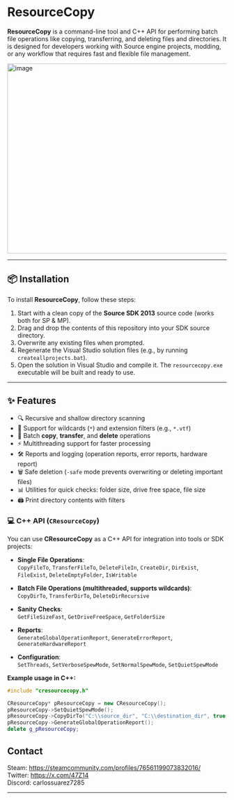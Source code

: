 # ResourceCopy

**ResourceCopy** is a command-line tool and C++ API for performing batch file operations like copying, transferring, and deleting files and directories. It is designed for developers working with Source engine projects, modding, or any workflow that requires fast and flexible file management.

<img width="1022" height="436" alt="image" src="https://github.com/user-attachments/assets/c528e7ba-73c4-4498-863d-85fcf4e0f9f5" />

---

## 📦 Installation

To install **ResourceCopy**, follow these steps:

1. Start with a clean copy of the **Source SDK 2013** source code (works both for SP & MP).  
2. Drag and drop the contents of this repository into your SDK source directory.  
3. Overwrite any existing files when prompted.  
4. Regenerate the Visual Studio solution files (e.g., by running `createallprojects.bat`).  
5. Open the solution in Visual Studio and compile it. The `resourcecopy.exe` executable will be built and ready to use.

---

## ✨ Features

- 🔍 Recursive and shallow directory scanning  
- 📂 Support for wildcards (`*`) and extension filters (e.g., `*.vtf`)  
- 📑 Batch **copy**, **transfer**, and **delete** operations  
- ⚡ Multithreading support for faster processing  
- 🛠️ Reports and logging (operation reports, error reports, hardware report)  
- 🗑️ Safe deletion (`-safe` mode prevents overwriting or deleting important files)  
- 📊 Utilities for quick checks: folder size, drive free space, file size  
- 🖨️ Print directory contents with filters  

### 💻 C++ API (`CResourceCopy`)

You can use **CResourceCopy** as a C++ API for integration into tools or SDK projects:

- **Single File Operations**:  
  `CopyFileTo`, `TransferFileTo`, `DeleteFileIn`, `CreateDir`, `DirExist`, `FileExist`, `DeleteEmptyFolder`, `IsWritable`

- **Batch File Operations (multithreaded, supports wildcards)**:  
  `CopyDirTo`, `TransferDirTo`, `DeleteDirRecursive`

- **Sanity Checks**:  
  `GetFileSizeFast`, `GetDriveFreeSpace`, `GetFolderSize`

- **Reports**:  
  `GenerateGlobalOperationReport`, `GenerateErrorReport`, `GenerateHardwareReport`

- **Configuration**:  
  `SetThreads`, `SetVerboseSpewMode`, `SetNormalSpewMode`, `SetQuietSpewMode`

**Example usage in C++:**
```cpp
#include "cresourcecopy.h"

CResourceCopy* pResourceCopy = new CResourceCopy();
pResourceCopy->SetQuietSpewMode();
pResourceCopy->CopyDirTo("C:\\source_dir", "C:\\destination_dir", true, true);
pResourceCopy->GenerateGlobalOperationReport();
delete g_pResourceCopy;
```
## Contact

Steam: https://steamcommunity.com/profiles/76561199073832016/  
Twitter: https://x.com/47Z14  
Discord: carlossuarez7285  

---
